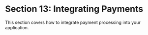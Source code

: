 # Section 13: Integrating Payments

This section covers how to integrate payment processing into your application. 
